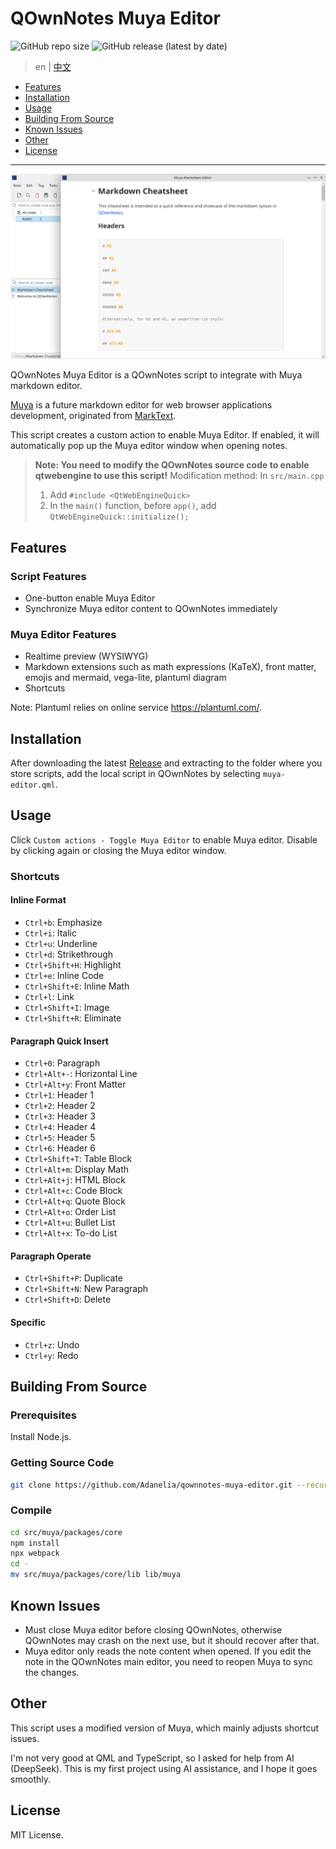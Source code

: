 # QOwnNotes Muya Editor

![GitHub repo size](https://img.shields.io/github/repo-size/Adanelia/qownnotes-muya-editor)
![GitHub release (latest by date)](https://img.shields.io/github/v/release/Adanelia/qownnotes-muya-editor)

> en | [中文](README-CN.md)

- [Features](#features)
- [Installation](#installation)
- [Usage](#usage)
- [Building From Source](#building-from-source)
- [Known Issues](#known-issues)
- [Other](#other)
- [License](#license)

------

![](screenshot.png)

QOwnNotes Muya Editor is a QOwnNotes script to integrate with Muya markdown editor.

[Muya](https://github.com/marktext/muya) is a future markdown editor for web browser applications development, originated from [MarkText](https://github.com/marktext/marktext).

This script creates a custom action to enable Muya Editor. If enabled, it will automatically pop up the Muya editor window when opening notes.

> **Note: You need to modify the QOwnNotes source code to enable qtwebengine to use this script!**
> Modification method: In `src/main.cpp`
> 1. Add `#include <QtWebEngineQuick>`
> 2. In the `main()` function, before `app()`, add `QtWebEngineQuick::initialize();`

## Features

### Script Features

- One-button enable Muya Editor
- Synchronize Muya editor content to QOwnNotes immediately

### Muya Editor Features

- Realtime preview (WYSIWYG)
- Markdown extensions such as math expressions (KaTeX), front matter, emojis and mermaid, vega-lite, plantuml diagram
- Shortcuts

Note: Plantuml relies on online service <https://plantuml.com/>.

## Installation

After downloading the latest [Release](https://github.com/Adanelia/qownnotes-muya-editor/releases) and extracting to the folder where you store scripts, add the local script in QOwnNotes by selecting `muya-editor.qml`.

## Usage

Click `Custom actions - Toggle Muya Editor` to enable Muya editor. Disable by clicking again or closing the Muya editor window.

### Shortcuts

#### Inline Format

- `Ctrl+b`: Emphasize
- `Ctrl+i`: Italic
- `Ctrl+u`: Underline
- `Ctrl+d`: Strikethrough
- `Ctrl+Shift+H`: Highlight
- `Ctrl+e`: Inline Code
- `Ctrl+Shift+E`: Inline Math
- `Ctrl+l`: Link
- `Ctrl+Shift+I`: Image
- `Ctrl+Shift+R`: Eliminate

#### Paragraph Quick Insert

- `Ctrl+0`: Paragraph
- `Ctrl+Alt+-`: Horizontal Line
- `Ctrl+Alt+y`: Front Matter
- `Ctrl+1`: Header 1
- `Ctrl+2`: Header 2
- `Ctrl+3`: Header 3
- `Ctrl+4`: Header 4
- `Ctrl+5`: Header 5
- `Ctrl+6`: Header 6
- `Ctrl+Shift+T`: Table Block
- `Ctrl+Alt+m`: Display Math
- `Ctrl+Alt+j`: HTML Block
- `Ctrl+Alt+c`: Code Block
- `Ctrl+Alt+q`: Quote Block
- `Ctrl+Alt+o`: Order List
- `Ctrl+Alt+u`: Bullet List
- `Ctrl+Alt+x`: To-do List

#### Paragraph Operate

- `Ctrl+Shift+P`: Duplicate
- `Ctrl+Shift+N`: New Paragraph
- `Ctrl+Shift+D`: Delete

#### Specific

- `Ctrl+z`: Undo
- `Ctrl+y`: Redo

## Building From Source

### Prerequisites

Install Node.js.

### Getting Source Code

```sh
git clone https://github.com/Adanelia/qownnotes-muya-editor.git --recursive
```

### Compile

```sh
cd src/muya/packages/core
npm install
npx webpack
cd -
mv src/muya/packages/core/lib lib/muya
```

## Known Issues

- Must close Muya editor before closing QOwnNotes, otherwise QOwnNotes may crash on the next use, but it should recover after that.
- Muya editor only reads the note content when opened. If you edit the note in the QOwnNotes main editor, you need to reopen Muya to sync the changes.

## Other

This script uses a modified version of Muya, which mainly adjusts shortcut issues.

I'm not very good at QML and TypeScript, so I asked for help from AI (DeepSeek). This is my first project using AI assistance, and I hope it goes smoothly.

## License
MIT License.
